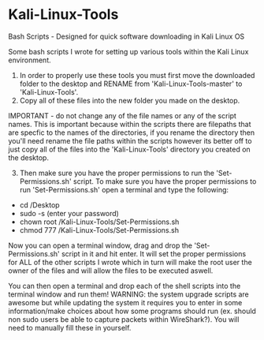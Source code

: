 # Kali-Linux-Tools
Bash Scripts - Designed for quick software downloading in Kali Linux OS

Some bash scripts I wrote for setting up various tools within the Kali Linux environment. 
1) In order to properly use these tools you must first move the downloaded folder to the desktop and RENAME from 'Kali-Linux-Tools-master' to 'Kali-Linux-Tools'. 
2) Copy all of these files into the new folder you made on the desktop. 

IMPORTANT - do not change any of the file names or any of the script names. This is important because within the scripts there are filepaths that are specfic to the names of the directories, if you rename the directory then you'll need rename the file paths within the scripts however its better off to just copy all of the files into the 'Kali-Linux-Tools' directory you created on the desktop.

3) Then make sure you have the proper permissions to run the 'Set-Permissions.sh' script. To make sure you have the proper permissions to run 'Set-Permissions.sh' open a terminal and type the following:

- cd /Desktop
- sudo -s (enter your password)
- chown root /Kali-Linux-Tools/Set-Permissions.sh
- chmod 777 /Kali-Linux-Tools/Set-Permissions.sh

Now you can open a terminal window, drag and drop the 'Set-Permissions.sh' script in it and hit enter. It will set the proper
permissions for ALL of the other scripts I wrote which in turn will make the root user the owner of the files and will allow the files to be executed aswell.

You can then open a terminal and drop each of the shell scripts into the terminal window and run them!
WARNING: the system upgrade scripts are awesome but while updating the system it requires you to enter in some information/make choices about how some programs should run (ex. should non sudo users be able to capture packets within WireShark?). You will need to manually fill these in yourself.

